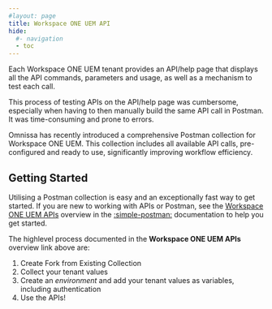 ```yaml
---
#layout: page
title: Workspace ONE UEM API
hide:
  #- navigation
  - toc
---
```


Each Workspace ONE UEM tenant provides an API/help page that displays all the API commands, parameters and usage, as well as a mechanism to test each call.

This process of testing APIs on the API/help page was cumbersome, especially when having to then manually build the same API call in Postman. It was time-consuming and prone to errors.

Omnissa has recently introduced a comprehensive Postman collection for Workspace ONE UEM. This collection includes all available API calls, pre-configured and ready to use, significantly improving workflow efficiency.

## Getting Started
Utilising a Postman collection is easy and an exceptionally fast way to get started. If you are new to working with APIs or Postman, see the [Workspace ONE UEM APIs](https://www.postman.com/vmw-euc/workspace/workspace-one-uem-apis/overview) overview in the [:simple-postman:](https://www.postman.com/) documentation to help you get started.

The highlevel process documented in the **Workspace ONE UEM APIs** overview link above are:
1. Create Fork from Existing Collection
2. Collect your tenant values
3. Create an *environment* and add your tenant values as variables, including authentication
4. Use the APIs!
